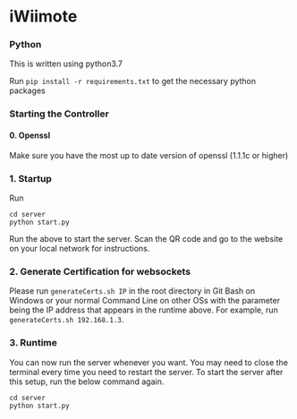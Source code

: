 # iWiimote

### Python

This is written using python3.7

Run `pip install -r requirements.txt` to get the necessary python packages

### Starting the Controller

#### 0. Openssl
Make sure you have the most up to date version of openssl (1.1.1c or higher)

### 1. Startup
Run 
```
cd server
python start.py
```
Run the above to start the server. Scan the QR code and go to the website on your local network for instructions. 

### 2. Generate Certification for websockets
Please run `generateCerts.sh IP` in the root directory in Git Bash on Windows or your normal Command Line on other OSs with the parameter being the IP address that appears in the runtime above. For example, run `generateCerts.sh 192.168.1.3`.

### 3. Runtime
You can now run the server whenever you want. You may need to close the terminal every time you need to restart the server. To start the server after this setup, run the below command again.
```
cd server
python start.py
```


